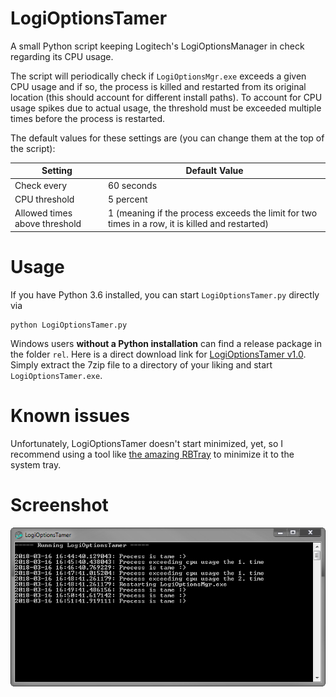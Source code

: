# LogiOptionsTamer
A small Python script keeping Logitech's LogiOptionsManager in check regarding its CPU usage.

The script will periodically check if `LogiOptionsMgr.exe` exceeds a given CPU usage and if so, the process is killed and restarted from its original location (this should account for different install paths). To account for CPU usage spikes due to actual usage, the threshold must be exceeded multiple times before the process is restarted.

The default values for these settings are (you can change them at the top of the script):

| Setting | Default Value |
|---------|---------------|
| Check every | 60 seconds |
| CPU threshold | 5 percent |
| Allowed times above threshold | 1 (meaning if the process exceeds the limit for two times in a row, it is killed and restarted) |

# Usage
If you have Python 3.6 installed, you can start `LogiOptionsTamer.py` directly via

```
python LogiOptionsTamer.py
```
    
Windows users **without a Python installation** can find a release package in the folder `rel`. Here is a direct download link for [LogiOptionsTamer v1.0](https://github.com/Merlin2001/LogiOptionsTamer/blob/master/rel/LogiOptionsTamer%20v1.0.7z). Simply extract the 7zip file to a directory of your liking and start `LogiOptionsTamer.exe`.

# Known issues
Unfortunately, LogiOptionsTamer doesn't start minimized, yet, so I recommend using a tool like [the amazing RBTray](https://github.com/benbuck/rbtray) to minimize it to the system tray.

# Screenshot
![Screenshot showing console with LogiOptionsTamer output](LogiOptionsTamer.png)
